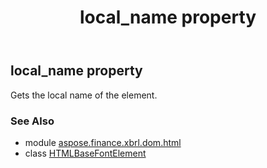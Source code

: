 ﻿---
title: local_name property
second_title: Aspose.Finance for Python via .NET API References
description: 
type: docs
weight: 310
url: /python-net/aspose.finance.xbrl.dom.html/htmlbasefontelement/local_name/
is_root: false
---

## local_name property


Gets the local name of the element.

### See Also
* module [aspose.finance.xbrl.dom.html](../../)
* class [HTMLBaseFontElement](/finance/python-net/aspose.finance.xbrl.dom.html/htmlbasefontelement)
